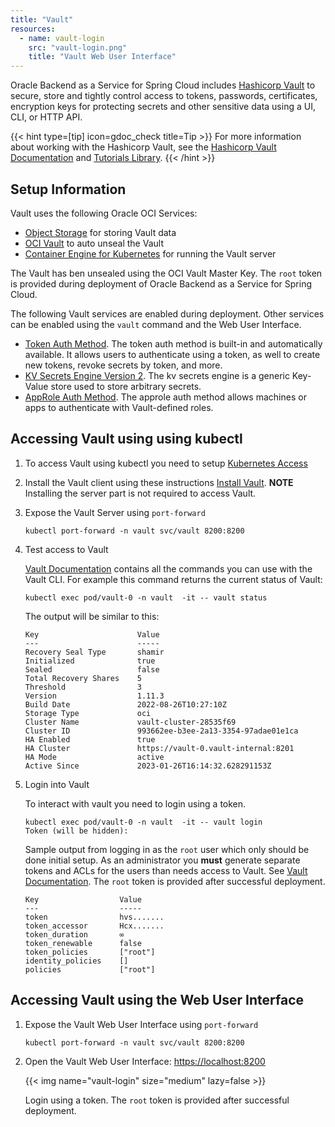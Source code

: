 ```yaml
---
title: "Vault"
resources:
  - name: vault-login
    src: "vault-login.png"
    title: "Vault Web User Interface"
---
```


Oracle Backend as a Service for Spring Cloud includes [Hashicorp Vault](https://www.vaultproject.io/) to secure, store and tightly control access to tokens, passwords, certificates, encryption keys for protecting secrets and other sensitive data using a UI, CLI, or HTTP API.

{{< hint type=[tip] icon=gdoc_check title=Tip >}}
For more information about working with the Hashicorp Vault, see the [Hashicorp Vault Documentation](https://www.vaultproject.io/) and [Tutorials Library](https://developer.hashicorp.com/tutorials/library?product=vault).
{{< /hint >}}

## Setup Information

Vault uses the following Oracle OCI Services:

- [Object Storage](https://docs.oracle.com/en-us/iaas/Content/Object/home.htm) for storing Vault data
- [OCI Vault](https://docs.oracle.com/en-us/iaas/Content/KeyManagement/home.htm) to auto unseal the Vault
- [Container Engine for Kubernetes](https://docs.oracle.com/en-us/iaas/Content/ContEng/home.htm#) for running the Vault server

The Vault has ben unsealed using the OCI Vault Master Key. The `root` token is provided during deployment of Oracle Backend as a Service for Spring Cloud.

The following Vault services are enabled during deployment. Other services can be enabled using the `vault` command and the Web User Interface.

- [Token Auth Method](https://developer.hashicorp.com/vault/docs/auth/token). The token auth method is built-in and automatically available. It allows users to authenticate using a token, as well to create new tokens, revoke secrets by token, and more.
- [KV Secrets Engine Version 2](https://developer.hashicorp.com/vault/docs/secrets/kv). The kv secrets engine is a generic Key-Value store used to store arbitrary secrets.
- [AppRole Auth Method](https://developer.hashicorp.com/vault/docs/auth/approle). The approle auth method allows machines or apps to authenticate with Vault-defined roles.

## Accessing Vault using using kubectl

1. To access Vault using kubectl you need to setup [Kubernetes Access](../../cluster-access/_index.md)

2. Install the Vault client using these instructions [Install Vault](https://developer.hashicorp.com/vault/downloads). **NOTE** Installing the server part is not required to access Vault.

3. Expose the Vault Server using `port-forward`

    ```shell
    kubectl port-forward -n vault svc/vault 8200:8200
    ```

4. Test access to Vault

    [Vault Documentation](https://developer.hashicorp.com/vault/docs) contains all the commands you can use with the Vault CLI. For example this command returns the current status of Vault:

    ```shell
    kubectl exec pod/vault-0 -n vault  -it -- vault status
    ```

    The output will be similar to this:

    ```text
    Key                      Value
    ---                      -----
    Recovery Seal Type       shamir
    Initialized              true
    Sealed                   false
    Total Recovery Shares    5
    Threshold                3
    Version                  1.11.3
    Build Date               2022-08-26T10:27:10Z
    Storage Type             oci
    Cluster Name             vault-cluster-28535f69
    Cluster ID               993662ee-b3ee-2a13-3354-97adae01e1ca
    HA Enabled               true
    HA Cluster               https://vault-0.vault-internal:8201
    HA Mode                  active
    Active Since             2023-01-26T16:14:32.628291153Z
    ```

5. Login into Vault

    To interact with vault you need to login using a token.

    ```shell
    kubectl exec pod/vault-0 -n vault  -it -- vault login
    Token (will be hidden):
    ```

    Sample output from logging in as the `root` user which only should be done initial setup. As an administrator you **must** generate separate tokens and ACLs for the users than needs access to Vault. See [Vault Documentation](https://developer.hashicorp.com/vault/docs). The `root` token is provided after successful deployment.

    ```text
    Key                  Value
    ---                  -----
    token                hvs.......
    token_accessor       Hcx.......
    token_duration       ∞
    token_renewable      false
    token_policies       ["root"]
    identity_policies    []
    policies             ["root"]
    ```

## Accessing Vault using the Web User Interface

1. Expose the Vault Web User Interface using `port-forward`

    ```shell
    kubectl port-forward -n vault svc/vault 8200:8200
    ```

2. Open the Vault Web User Interface: <https://localhost:8200>

    <!-- spellchecker-disable -->
    {{< img name="vault-login" size="medium" lazy=false >}}
    <!-- spellchecker-enable -->

    Login using a token. The `root` token is provided after successful deployment.
